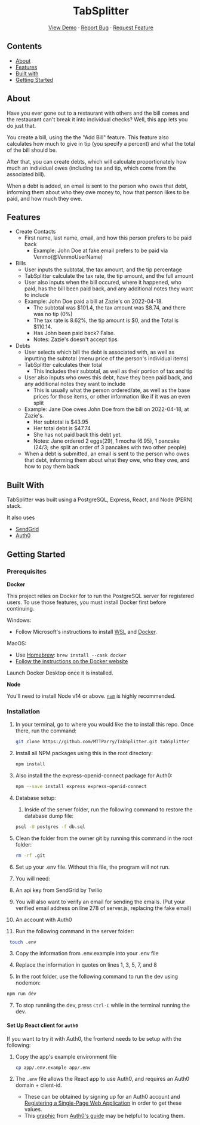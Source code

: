 <p align="center">
  <h1 align="center">TabSplitter</h1>

  <p align="center">
    <a href="https://tab-splitter.herokuapp.com/">View Demo</a>
    ·
    <a href="https://github.com/MTTParry/TabSplitter/issues">Report Bug</a>
    ·
    <a href="https://github.com/MTTParry/TabSplitter/issues">Request Feature</a>
  </p>
</p>

## Contents

- [About](#about)
- [Features](#features)
- [Built with](#built-with)
- [Getting Started](#getting-started)

## About

Have you ever gone out to a restaurant with others and the bill comes and the restaurant can't break it into individual checks? Well, this app lets you do just that.

You create a bill, using the the "Add Bill" feature. This feature also calculates how much to give in tip (you specify a percent) and what the total of the bill should be.

After that, you can create debts, which will calculate proportionately how much an individual owes (including tax and tip, which come from the associated bill).

When a debt is added, an email is sent to the person who owes that debt, informing them about who they owe money to, how that person likes to be paid, and how much they owe.

## Features

- Create Contacts
  - First name, last name, email, and how this person prefers to be paid back
    - Example: John Doe at fake.email prefers to be paid via Venmo(@VenmoUserName)
- Bills
  - User inputs the subtotal, the tax amount, and the tip percentage
  - TabSplitter calculate the tax rate, the tip amount, and the full amount
  - User also inputs when the bill occured, where it happened, who paid, has the bill been paid back, and any additional notes they want to include
  - Example: John Doe paid a bill at Zazie's on 2022-04-18.
    - The subtotal was $101.4, the tax amount was $8.74, and there was no tip (0%)
    - The tax rate is 8.62%, the tip amount is $0, and the Total is $110.14.
    - Has John been paid back? False.
    - Notes: Zazie's doesn't accept tips.
- Debts
  - User selects which bill the debt is associated with, as well as inputting the subtotal (menu price of the person's individual items)
  - TabSplitter calculates their total
    - This includes their subtotal, as well as their portion of tax and tip
  - User also inputs who owes this debt, have they been paid back, and any additional notes they want to include
    - This is usually what the person ordered/ate, as well as the base prices for those items, or other information like if it was an even split
  - Example: Jane Doe owes John Doe from the bill on 2022-04-18, at Zazie's.
    - Her subtotal is $43.95
    - Her total debt is $47.74
    - She has not paid back this debt yet.
    - Notes: Jane ordered 2 eggs(29), 1 mocha (6.95), 1 pancake (24/3; she split an order of 3 pancakes with two other people)
  - When a debt is submitted, an email is sent to the person who owes that debt, informing them about what they owe, who they owe, and how to pay them back

## Built With

TabSplitter was built using a PostgreSQL, Express, React, and Node (PERN) stack.

It also uses

- [SendGrid](https://app.sendgrid.com/guide)
- [Auth0](https://auth0.com/docs/get-started)

## Getting Started

### Prerequisites

**Docker**

This project relies on Docker for to run the PostgreSQL server for registered users. To use those features, you must install Docker first before continuing.

Windows:

- Follow Microsoft's instructions to install [WSL](https://docs.microsoft.com/en-us/windows/wsl/install-win10) and [Docker](https://docs.microsoft.com/en-us/windows/wsl/tutorials/wsl-containers#install-docker-desktop).

MacOS:

- Use [Homebrew](https://docs.brew.sh/Installation): `brew install --cask docker`
- [Follow the instructions on the Docker website](https://www.docker.com/)

Launch Docker Desktop once it is installed.

**Node**

You'll need to install Node v14 or above. [`nvm`](https://github.com/nvm-sh/nvm) is highly recommended.

### Installation

1. In your terminal, go to where you would like the to install this repo. Once there, run the command:

   ```sh
   git clone https://github.com/MTTParry/TabSplitter.git tabSplitter
   ```

2. Install all NPM packages using this in the root directory:

   ```sh
   npm install
   ```

3. Also install the the express-openid-connect package for Auth0:

   ```sh
   npm --save install express express-openid-connect
   ```

4. Database setup:

   1. Inside of the server folder, run the following command to restore the database dump file:

   ```sh
   psql -U postgres -f db.sql
   ```

5. Clean the folder from the owner git by running this command in the root folder:
   ```sh
   rm -rf .git
   ```
6. Set up your .env file. Without this file, the program will not run.
7. You will need:
8. An api key from SendGrid by Twilio
9. You will also want to verify an email for sending the emails. (Put your verified email address on line 278 of server.js, replacing the fake email)
10. An account with Auth0
11. Run the following command in the server folder:

```sh
 touch .env
```

3. Copy the information from .env.example into your .env file
4. Replace the information in quotes on lines 1, 3, 5, 7, and 8

5. In the root folder, use the following command to run the dev using nodemon:

```sh
npm run dev
```

7. To stop runniing the dev, press `Ctrl-C` while in the terminal running the dev.

#### Set Up React client for `auth0`

If you want to try it with Auth0, the frontend needs to be setup with the following:

1. Copy the app's example environment file

   ```sh
   cp app/.env.example app/.env
   ```

2. The `.env` file allows the React app to use Auth0, and requires an Auth0 domain + client-id.
   - These can be obtained by signing up for an Auth0 account and [Registering a Single-Page Web Application](https://auth0.com/docs/get-started) in order to get these values.
   - This [graphic](https://images.ctfassets.net/23aumh6u8s0i/1DyyZTcfbJHw577T6K2KZk/a8cabcec991c9ed33910a23836e53b76/auth0-application-settings) from [Auth0's guide](https://auth0.com/blog/complete-guide-to-react-user-authentication/#Connect-React-with-Auth0) may be helpful to locating them.
